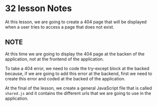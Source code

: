 # 32 lesson Notes

At this lesson, we are going to create a 404 page that will be displayed when a user tries to access a page that does not exist.

## **NOTE**

At this time we are going to display the 404 page at the backen of the application, not at the frontend of the application.

To take a 404 error, we need to code the try-except block at the backed because, if we are going to add this error at the backend, first we need to create this error and coded at the backed of the application.

At the final of the lesson, we create a general JavaScript file that is called `shared.js` and it contains the different urls that we are going to use in the application.

